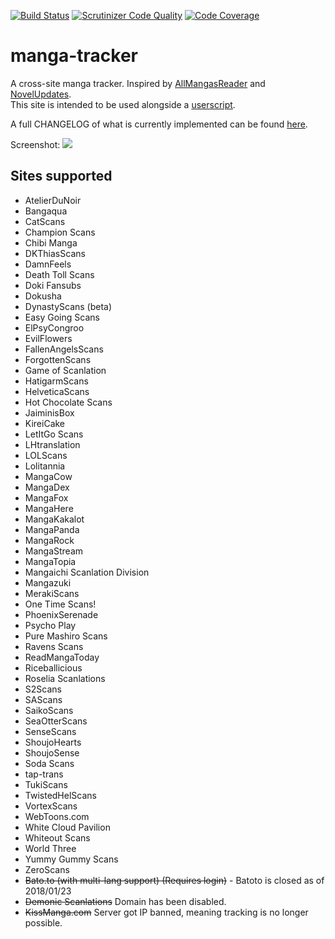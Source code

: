 [![Build Status](https://travis-ci.org/DakuTree/manga-tracker.svg?branch=master)](https://travis-ci.org/DakuTree/manga-tracker)  [![Scrutinizer Code Quality](https://scrutinizer-ci.com/g/DakuTree/manga-tracker/badges/quality-score.png?b=master)](https://scrutinizer-ci.com/g/DakuTree/manga-tracker/?branch=master) [![Code Coverage](https://scrutinizer-ci.com/g/DakuTree/manga-tracker/badges/coverage.png?b=master)](https://scrutinizer-ci.com/g/DakuTree/manga-tracker/?branch=master)

# manga-tracker
A cross-site manga tracker. Inspired by [AllMangasReader](https://github.com/AllMangasReader-dev/AMR) and [NovelUpdates](https://www.novelupdates.com/).  
This site is intended to be used alongside a [userscript](https://github.com/DakuTree/manga-tracker/raw/master/public/userscripts/manga-tracker.user.js).

A full CHANGELOG of what is currently implemented can be found [here](https://github.com/DakuTree/manga-tracker/wiki/Changelog).

Screenshot: ![](http://i.imgur.com/UAjBySK.png)

## Sites supported
* AtelierDuNoir
* Bangaqua
* CatScans
* Champion Scans
* Chibi Manga
* DKThiasScans
* DamnFeels
* Death Toll Scans
* Doki Fansubs
* Dokusha
* DynastyScans (beta)
* Easy Going Scans
* ElPsyCongroo
* EvilFlowers
* FallenAngelsScans
* ForgottenScans
* Game of Scanlation
* HatigarmScans
* HelveticaScans
* Hot Chocolate Scans
* JaiminisBox
* KireiCake
* LetItGo Scans
* LHtranslation
* LOLScans
* Lolitannia
* MangaCow
* MangaDex
* MangaFox
* MangaHere
* MangaKakalot
* MangaPanda
* MangaRock
* MangaStream
* MangaTopia
* Mangaichi Scanlation Division
* Mangazuki
* MerakiScans
* One Time Scans!
* PhoenixSerenade
* Psycho Play
* Pure Mashiro Scans
* Ravens Scans
* ReadMangaToday
* Riceballicious
* Roselia Scanlations
* S2Scans
* SAScans
* SaikoScans
* SeaOtterScans
* SenseScans
* ShoujoHearts
* ShoujoSense
* Soda Scans
* tap-trans
* TukiScans
* TwistedHelScans
* VortexScans
* WebToons.com
* White Cloud Pavilion
* Whiteout Scans
* World Three
* Yummy Gummy Scans
* ZeroScans
* ~~Bato.to (with multi-lang support) (Requires login)~~ - Batoto is closed as of 2018/01/23
* ~~Demonic Scanlations~~ Domain has been disabled.
* ~~KissManga.com~~ Server got IP banned, meaning tracking is no longer possible.
